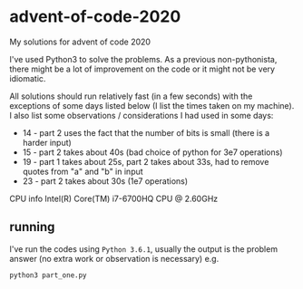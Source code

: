 # advent-of-code-2020
My solutions for advent of code 2020

I've used Python3 to solve the problems. As a previous non-pythonista, there might be a lot of improvement on the code or it might not be very idiomatic.

All solutions should run relatively fast (in a few seconds) with the exceptions of some days listed below (I list the times taken on my machine). I also list some observations / considerations I had used in some days:
- 14 - part 2 uses the fact that the number of bits is small (there is a harder input)
- 15 - part 2 takes about 40s (bad choice of python for 3e7 operations)
- 19 - part 1 takes about 25s, part 2 takes about 33s, had to remove quotes from "a" and "b" in input
- 23 - part 2 takes about 30s (1e7 operations)

CPU info
Intel(R) Core(TM) i7-6700HQ CPU @ 2.60GHz

## running

I've run the codes using `Python 3.6.1`, usually the output is the problem answer (no extra work or observation is necessary) e.g.

`python3 part_one.py`
